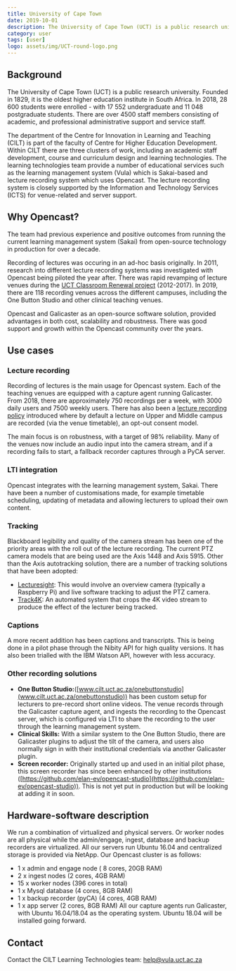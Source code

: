 ```yaml
---
title: University of Cape Town
date: 2019-10-01
description: The University of Cape Town (UCT) is a public research university. Founded in 1829, it is the oldest higher education institute in South Africa.  In 2018, 28 600 students were enrolled - with 17 552 undergraduate and 11 048 postgraduate students. 
category: user
tags: [user]
logo: assets/img/UCT-round-logo.png
---
```


## Background

The University of Cape Town (UCT) is a public research university. Founded in 1829, it is the oldest higher education institute in South Africa.  In 2018, 28 600 students were enrolled - with 17 552 undergraduate and 11 048 postgraduate students. There are over 4500 staff members consisting of academic, and professional administrative support and service staff.

The department of the Centre for Innovation in Learning and Teaching (CILT) is part of the faculty of Centre for Higher Education Development. Within CILT there are three clusters of work, including an academic staff development, course and curriculum design and learning technologies. The learning technologies team provide a number of educational services such as the learning management system (Vula) which is Sakai-based and lecture recording system which uses Opencast. The lecture recording system is closely supported by the Information and Technology Services (ICTS) for venue-related and server support.

## Why Opencast?

The team had previous experience and positive outcomes from running the current learning management system (Sakai) from open-source technology in  production for over a decade. 

Recording of lectures was occuring in an ad-hoc basis originally. In 2011, research into different lecture recording systems was investigated with Opencast being piloted the year after. There was rapid revamping of lecture venues during the [UCT Classroom Renewal project](http://www.icts.uct.ac.za/uct_classroom_renewal_project) (2012-2017). In 2019, there are 118 recording venues across the different campuses, including the One Button Studio and other clinical teaching venues.

Opencast and Galicaster as an open-source software solution, provided advantages in both cost, scalability and robustness. There was good support and growth within the Opencast community over the years.

## Use cases

### Lecture recording
Recording of lectures is the main usage for Opencast system. Each of the teaching venues are equipped with a capture agent running Galicaster. From 2018, there are approximately 750 recordings per a week, with 3000 daily users and 7500 weekly users. There has also been a [lecture recording policy](https://www.uct.ac.za/sites/default/files/image_tool/images/328/about/policies/Lecture_Recording_Policy_2017.pdf) introduced where by default a lecture on Upper and Middle campus are recorded (via the venue timetable), an opt-out consent model.

The main focus is on robustness, with a target of 98% reliability. Many of the venues now include an audio input into the camera stream, and if a recording fails to start, a fallback recorder captures through a PyCA server. 

### LTI integration

Opencast integrates with the learning management system, Sakai. There have been a number of customisations made, for example timetable scheduling, updating of metadata and allowing lecturers to upload their own content.

### Tracking

Blackboard legibility and quality of the camera stream has been one of the priority areas with the roll out of the lecture recording. The current PTZ camera models that are being used are the Axis 1448 and Axis 5915. Other than the Axis autotracking solution, there are a number of tracking solutions that have been adopted:
- [Lecturesight](https://opencast.jira.com/wiki/spaces/LECTURESIGHT/overview): This would involve an overview camera (typically a Raspberry Pi) and live software tracking to adjust the PTZ camera.
- [Track4K](https://track4k.co.za): An automated system that crops the 4K video stream to produce the effect of the lecturer being tracked.

### Captions
A more recent addition has been captions and transcripts. This is being done in a pilot phase through the Nibity API for high quality versions. It has also been trialled with the IBM Watson API, however with less accuracy.


### Other recording solutions
- **One Button Studio:**([www.cilt.uct.ac.za/onebuttonstudio](www.cilt.uct.ac.za/onebuttonstudio)) has been custom setup for lecturers to pre-record short online videos. The venue records through the Galicaster capture agent, and ingests the recording to the Opencast server, which is configured via LTI to share the recording to the user through the learning management system.
- **Clinical Skills:** With a similar system to the One Button Studio, there are Galicaster plugins to adjust the tilt of the camera, and users also normally sign in with their institutional credentials via another Galicaster plugin.
- **Screen recorder:** Originally started up and used in an initial pilot phase, this screen recorder has since been enhanced by other institutions ([https://github.com/elan-ev/opencast-studio](https://github.com/elan-ev/opencast-studio)). This is not yet put in production but will be looking at adding it in soon.

## Hardware-software description

We run a combination of virtualized and physical servers. Or worker nodes are all physical while the admin/engage, ingest, database and backup recorders are virtualized. All our servers run Ubuntu 16.04 and centralized storage is provided via NetApp. 
Our Opencast cluster is as follows: 
- 1 x admin and engage node ( 8 cores, 20GB RAM)
- 2  x ingest nodes (2 cores, 4GB RAM)
- 15 x worker nodes (396 cores in total)
- 1 x Mysql database (4 cores, 8GB RAM)
- 1 x backup recorder (pyCA) (4 cores, 4GB RAM)
- 1 x app server (2 cores, 8GB RAM)
All our capture agents run Galicaster, with Ubuntu 16.04/18.04 as the operating system. Ubuntu 18.04 will be installed going forward.

## Contact
Contact the CILT Learning Technologies team: [help@vula.uct.ac.za](mailto:help@vula.uct.ac.za) 
